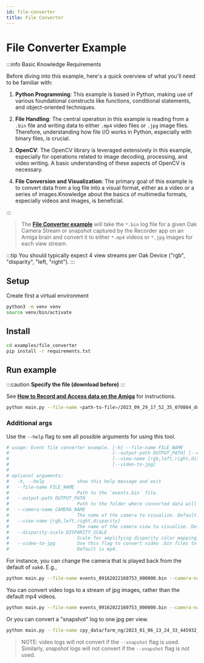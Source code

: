 ```yaml
---
id: file-converter
title: File Converter
---
```


# File Converter Example

:::info Basic Knowledge Requirements

Before diving into this example, here's a quick overview of what you'll need to be familiar with:

1. **Python Programming**: This example is based in Python, making use of various foundational
constructs like functions, conditional statements, and object-oriented techniques.

2. **File Handling**: The central operation in this example is reading from a `.bin` file and writing
data to either `.mp4` video files or `.jpg` image files.
Therefore, understanding how file I/O works in Python, especially with binary files, is crucial.

3. **OpenCV**: The OpenCV library is leveraged extensively in this example, especially for operations
related to image decoding, processing, and video writing.
A basic understanding of these aspects of OpenCV is necessary.

4. **File Conversion and Visualization**: The primary goal of this example is to convert data
from a log file into a visual format, either as a video or a series of images.Knowledge about the
basics of multimedia formats, especially videos and images, is beneficial.

:::

> The [**File Converter example**](https://github.com/farm-ng/farm-ng-amiga/blob/main-v2/py/examples/file_converter/main.py)
  will take the `*.bin` log file for a given Oak Camera Stream or snapshot
> captured by the Recorder app on an Amiga brain and convert it to either
> `*.mp4` videos or `*.jpg` images for each view stream.

:::tip
You should typically expect 4 view streams per Oak Device ("rgb", "disparity", "left, "right").
:::

## Setup

Create first a virtual environment

```bash
python3 -m venv venv
source venv/bin/activate
```

## Install

```bash
cd examples/file_converter
pip install -r requirements.txt
```

## Run example

:::caution
**Specify the file (download before)**
:::

See **[How to Record and Access data on the Amiga](/docs/examples/import_log_file/)**
for instructions.

```bash
python main.py --file-name <path-to-file>/2023_09_29_17_52_35_070804_dubnium-durian.0000.bin
```

### Additional args

 Use the `--help` flag to see all possible arguments for using this tool.

```bash
# usage: Event file converter example. [-h] --file-name FILE_NAME
#                                      [--output-path OUTPUT_PATH] [--camera-name CAMERA_NAME]
#                                      [--view-name {rgb,left,right,disparity}] [--disparity-scale DISPARITY_SCALE]
#                                      [--video-to-jpg]
#
# optional arguments:
#   -h, --help            show this help message and exit
#   --file-name FILE_NAME
#                         Path to the `events.bin` file.
#   --output-path OUTPUT_PATH
#                         Path to the folder where converted data will be written.
#   --camera-name CAMERA_NAME
#                         The name of the camera to visualize. Default: oak0.
#   --view-name {rgb,left,right,disparity}
#                         The name of the camera view to visualize. Default: rbg.
#   --disparity-scale DISPARITY_SCALE
#                         Scale for amplifying disparity color mapping. Default: 1.
#   --video-to-jpg        Use this flag to convert video .bin files to a series of jpg images.
#                         Default is mp4.
```

 For instance, you can change the camera that is played back from the default of `oak0`. E.g.,

```bash
python main.py --file-name events_09162022160753_000000.bin --camera-name oak1
```

You can convert video logs to a stream of jpg images, rather than the default mp4 videos.

```bash
python main.py --file-name events_09162022160753_000000.bin --camera-name oak1 --video-to-jpg
```

Or you can convert a "snapshot" log to one jpg per view.

```bash
python main.py --file-name cpy_data/farm_ng/2023_01_06_13_24_33_445932_snapshot_b42d218.bin --video-to-jpg
```

> NOTE: video logs will not convert if the `--snapshot` flag is used.
> Similarly, snapshot logs will not convert if the `--snapshot` flag is not used.
